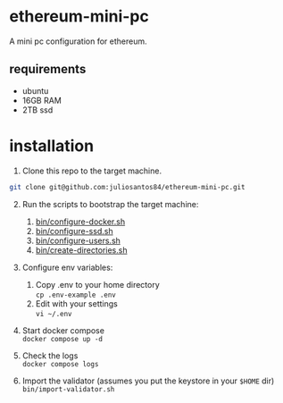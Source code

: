 # ethereum-mini-pc
A mini pc configuration for ethereum.

## requirements
- ubuntu
- 16GB RAM
- 2TB ssd

# installation
1. Clone this repo to the target machine.
```bash
git clone git@github.com:juliosantos84/ethereum-mini-pc.git
```
2. Run the scripts to bootstrap the target machine:
    1. [bin/configure-docker.sh](bin/configure-docker.sh)
    1. [bin/configure-ssd.sh](bin/configure-ssd.sh)
    1. [bin/configure-users.sh](bin/configure-users.sh)
    1. [bin/create-directories.sh](bin/create-directories.sh)

3. Configure env variables:
    1. Copy .env to your home directory<br/>
    `cp .env-example .env`
    1. Edit with your settings<br/>
    `vi ~/.env`

4. Start docker compose<br/>
`docker compose up -d`

5. Check the logs<br/>
`docker compose logs`

6. Import the validator (assumes you put the keystore in your `$HOME` dir)<br/>
`bin/import-validator.sh`
